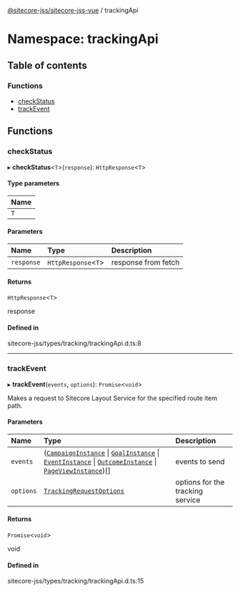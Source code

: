 [@sitecore-jss/sitecore-jss-vue](../README.md) / trackingApi

# Namespace: trackingApi

## Table of contents

### Functions

- [checkStatus](trackingApi.md#checkstatus)
- [trackEvent](trackingApi.md#trackevent)

## Functions

### checkStatus

▸ **checkStatus**\<`T`\>(`response`): `HttpResponse`\<`T`\>

#### Type parameters

| Name |
| :------ |
| `T` |

#### Parameters

| Name | Type | Description |
| :------ | :------ | :------ |
| `response` | `HttpResponse`\<`T`\> | response from fetch |

#### Returns

`HttpResponse`\<`T`\>

response

#### Defined in

sitecore-jss/types/tracking/trackingApi.d.ts:8

___

### trackEvent

▸ **trackEvent**(`events`, `options`): `Promise`\<`void`\>

Makes a request to Sitecore Layout Service for the specified route item path.

#### Parameters

| Name | Type | Description |
| :------ | :------ | :------ |
| `events` | ([`CampaignInstance`](../interfaces/CampaignInstance.md) \| [`GoalInstance`](../interfaces/GoalInstance.md) \| [`EventInstance`](../interfaces/EventInstance.md) \| [`OutcomeInstance`](../interfaces/OutcomeInstance.md) \| [`PageViewInstance`](../interfaces/PageViewInstance.md))[] | events to send |
| `options` | [`TrackingRequestOptions`](../interfaces/TrackingRequestOptions.md) | options for the tracking service |

#### Returns

`Promise`\<`void`\>

void

#### Defined in

sitecore-jss/types/tracking/trackingApi.d.ts:15
